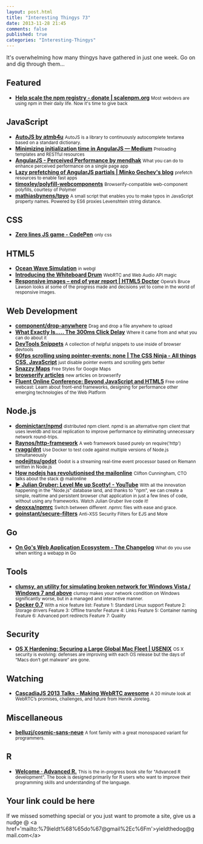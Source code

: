 ```yaml
--- 
layout: post.html 
title: "Interesting Thingys 73" 
date: 2013-11-28 21:45
comments: false 
published: true 
categories: "Interesting-Thingys" 
--- 
```

It's overwhelming how many thingys have gathered in just one week. Go on and dig through them…

<!-- More -->

## Featured

- **[Help scale the npm registry - donate | scalenpm.org](https://scalenpm.org/)**
    <small>Most webdevs are using npm in their daily life. Now it's time to give back</small>
 
## JavaScript

- **[AutoJS by atmb4u](http://atmb4u.github.io/AutoJS/)**
    <small>AutoJS is a library to continuously autocomplete textarea based on a standard dictionary.</small>
- **[Minimizing initialization time in AngularJS — Medium](https://medium.com/p/f8ae57e2cec3)**
    <small>Preloading templates and RESTful resources</small>
- **[AngularJS - Perceived Performance by mendhak](http://code.mendhak.com/angular-performance/)**
    <small>What you can do to enhance perceived performance on a single page app</small>
- **[Lazy prefetching of AngularJS partials | Minko Gechev's blog](http://blog.mgechev.com/2013/10/01/angularjs-partials-lazy-prefetching-strategy-weighted-directed-graph/)**
    <small>prefetch resources to enable fast apps</small>
- **[timoxley/polyfill-webcomponents](https://github.com/timoxley/polyfill-webcomponents)**
    <small>Browserify-compatible web-component polyfills, courtesy of Polymer</small>
- **[mathiasbynens/tpyo](https://github.com/mathiasbynens/tpyo)**
    <small>A small script that enables you to make typos in JavaScript property names. Powered by ES6 proxies Levenshtein string distance.</small>
 
## CSS

- **[Zero lines JS game - CodePen](http://codepen.io/i0z/pen/mFLCw)**
    <small>only css</small>
 
## HTML5

- **[Ocean Wave Simulation](http://david.li/waves/)**
    <small>in webgl</small>
- **[Introducing the Whiteboard Drum](https://hacks.mozilla.org/2013/11/introducing-the-whiteboard-drum-webrtc-and-web-audio-api-magic/)**
    <small>WebRTC and Web Audio API magic</small>
- **[Responsive images – end of year report | HTML5 Doctor](http://html5doctor.com/responsive-images-end-of-year-report/)**
    <small>Opera’s Bruce Lawson looks at some of the progress made and decisions yet to come in the world of responsive images.</small>
 
## Web Development

- **[component/drop-anywhere](https://github.com/component/drop-anywhere)**
    <small>Drag and drop a file anywhere to upload</small>
- **[What Exactly Is..... The 300ms Click Delay](http://www.icenium.com/blog/icenium-team-blog/2013/11/21/what-exactly-is.....-the-300ms-click-delay)**
    <small>Where it came from and what you can do about it</small>
- **[DevTools Snippets](http://bgrins.github.io/devtools-snippets/)**
    <small>A collection of helpful snippets to use inside of browser devtools</small>
- **[60fps scrolling using pointer-events: none | The CSS Ninja - All things CSS, JavaScript](http://www.thecssninja.com/javascript/pointer-events-60fps)**
    <small>just disable pointer events and scrolling gets better</small>
- **[Snazzy Maps](http://snazzymaps.com/)**
    <small>Free Styles for Google Maps</small>
- **[browserify articles](http://browserify.org/articles)**
    <small>new articles on browserify</small>
- **[Fluent Online Conference: Beyond JavaScript and HTML5](http://oreillynet.com/pub/e/2969?cmp=ex-prog-webcast-info-webcast_peter_newsletter)**
    <small>Free online webcast: Learn about front-end frameworks, designing for performance other emerging technologies of the Web Platform</small>
 
## Node.js

- **[dominictarr/npmd](https://github.com/dominictarr/npmd)**
    <small>distributed npm client. npmd is an alternative npm client that uses leveldb and local replication to improve performance by eliminating unnecessary network round-trips. </small>
- **[Raynos/http-framework](https://github.com/Raynos/http-framework)**
    <small>A web framework based purely on require('http')</small>
- **[rvagg/dnt](https://github.com/rvagg/dnt)**
    <small>Use Docker to test code against multiple versions of Node.js simultaneously</small>
- **[nodejitsu/godot](https://github.com/nodejitsu/godot)**
    <small>Godot is a streaming real-time event processor based on Riemann written in Node.js</small>
- **[How nodejs has revolutionised the mailonline](http://www.nearform.com/nodecrunch/how-node-js-has-revolutionized-the-mailonline#.UpehrtFDvUe)**
    <small>Clifton Cunningham, CTO talks about the stack @ mailonline</small>
- **[▶ Julian Gruber: Level Me up Scotty! - YouTube](http://www.youtube.com/watch?v=41oDDTRWjIQ)**
    <small>With all the innovation happening in the "Node.js" database land, and thanks to "npm", we can create a simple, realtime and persistent browser chat application in just a few lines of code, without using any frameworks. Watch Julian Gruber live code it!</small>
- **[deoxxa/npmrc](https://github.com/deoxxa/npmrc)**
    <small>Switch between different .npmrc files with ease and grace.</small>
- **[goinstant/secure-filters](https://github.com/goinstant/secure-filters)**
    <small>Anti-XSS Security Filters for EJS and More</small>
 
## Go

- **[On Go's Web Application Ecosystem - The Changelog](http://thechangelog.com/on-go-web-application-ecosystem/)**
    <small>What do you use when writing a webapp in Go</small>
 
## Tools

- **[clumsy, an utility for simulating broken network for Windows Vista / Windows 7 and above](http://jagt.github.io/clumsy/)**
    <small>clumsy makes your network condition on Windows significantly worse, but in a managed and interactive manner.</small>
- **[Docker 0.7](http://blog.docker.io/2013/11/docker-0-7-docker-now-runs-on-any-linux-distribution/)**
    <small>With a nice feature list: Feature 1: Standard Linux support Feature 2: Storage drivers Feature 3: Offline transfer Feature 4: Links Feature 5: Container naming Feature 6: Advanced port redirects Feature 7: Quality </small>
 
## Security

- **[OS X Hardening: Securing a Large Global Mac Fleet | USENIX](https://www.usenix.org/conference/lisa13/os-x-hardening-securing-large-global-mac-fleet)**
    <small>OS X security is evolving: defenses are improving with each OS release but the days of “Macs don’t get malware” are gone. </small>
 
## Watching

- **[CascadiaJS 2013 Talks - Making WebRTC awesome](http://2013.cascadiajs.com/speakers/henrik-joreteg)**
    <small>A 20 minute look at WebRTC’s promises, challenges, and future from Henrik Joreteg.</small>
 
## Miscellaneous

- **[belluzj/cosmic-sans-neue](https://github.com/belluzj/cosmic-sans-neue)**
    <small>A font family with a great monospaced variant for programmers.</small>
 
## R

- **[Welcome · Advanced R.](http://adv-r.had.co.nz/)**
    <small>This is the in-progress book site for "Advanced R development". The book is designed primarily for R users who want to improve their programming skills and understanding of the language.</small>
 
## Your link could be here

If we missed something special or you just want to promote a site, give us a nudge @ &lt;a href='&#109;&#97;&#105;&#108;t&#111;&#58;%7&#57;&#105;eld&#116;%68%65do%67&#64;gmail&#37;2&#69;c&#37;6&#70;m'&gt;y&#105;eldt&#104;&#101;dog&#64;&#103;mail&#46;&#99;&#111;m&lt;/a&gt;

